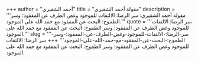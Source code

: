 +++
author = "أحمد الشقيري"
title = "مقولة أحمد الشقيري"
description = '''مقولة أحمد الشقيري: سر الرضا: الالتفات للموجود وغض الطرف عن المفقود؛ وسر الطموح: البحث عن المفقود مع حمد الله على الموجود.'''
quote = '''سر الرضا: الالتفات للموجود وغض الطرف عن المفقود؛ وسر الطموح: البحث عن المفقود مع حمد الله على الموجود.'''
slug = '''سر-الرضا:-الالتفات-للموجود-وغض-الطرف-عن-المفقود؛-وسر-الطموح:-البحث-عن-المفقود-مع-حمد-الله-على-الموجود'''
+++
سر الرضا: الالتفات للموجود وغض الطرف عن المفقود؛ وسر الطموح: البحث عن المفقود مع حمد الله على الموجود.
